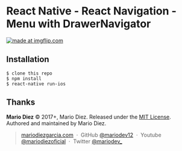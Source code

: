 # React Native - React Navigation - Menu with DrawerNavigator

<a href="https://imgflip.com/gif/1vnt35"><img src="https://i.imgflip.com/1vnt35.gif" title="made at imgflip.com"/></a>

Installation
------------

    $ clone this repo
    $ npm install
    $ react-native run-ios
    
Thanks
------

**Mario Diez** © 2017+, Mario Diez. Released under the [MIT License].<br>
Authored and maintained by Mario Diez.

> [mariodiezgarcia.com](http://www.mariodiezgarcia.com) &nbsp;&middot;&nbsp;
> GitHub [@mariodev12](https://github.com/mariodev12) &nbsp;&middot;&nbsp;
> Youtube [@mariodiezoficial](https://www.youtube.com/channel/UCisGMoxaVxJMcbio2FBHORg) &nbsp;&middot;&nbsp;
> Twitter [@mariodev_](https://twitter.com/mariodev_)

[MIT License]: http://mit-license.org/
